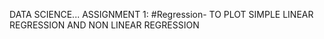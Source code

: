   DATA SCIENCE...
  ASSIGNMENT 1: #Regression- TO PLOT SIMPLE LINEAR REGRESSION AND NON LINEAR REGRESSION 
